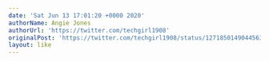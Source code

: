 ```yaml
---
date: 'Sat Jun 13 17:01:20 +0000 2020'
authorName: Angie Jones
authorUrl: 'https://twitter.com/techgirl1908'
originalPost: 'https://twitter.com/techgirl1908/status/1271850149044563968'
layout: like
---
```

